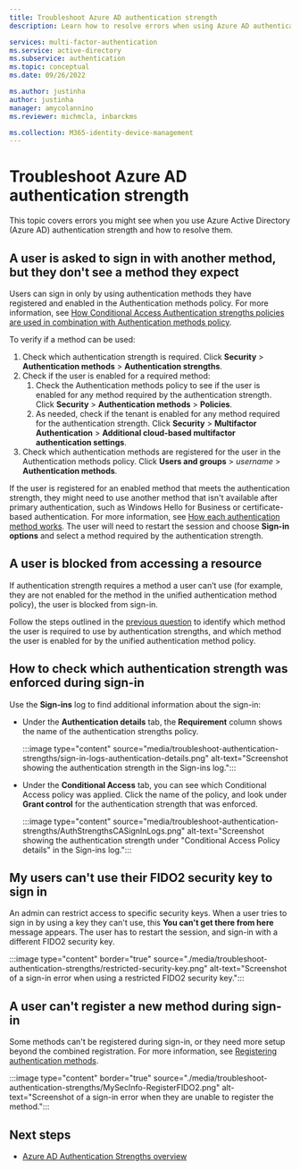 ```yaml
---
title: Troubleshoot Azure AD authentication strength
description: Learn how to resolve errors when using Azure AD authentication strength.

services: multi-factor-authentication
ms.service: active-directory
ms.subservice: authentication
ms.topic: conceptual
ms.date: 09/26/2022

ms.author: justinha
author: justinha
manager: amycolannino
ms.reviewer: michmcla, inbarckms

ms.collection: M365-identity-device-management
---
```

# Troubleshoot Azure AD authentication strength

This topic covers errors you might see when you use Azure Active Directory (Azure AD) authentication strength and how to resolve them.  

## A user is asked to sign in with another method, but they don't see a method they expect

<!---What could be a good example?--->

Users can sign in only by using authentication methods they have registered and enabled in the Authentication methods policy. For more information, see [How Conditional Access Authentication strengths policies are used in combination with Authentication methods policy](concept-authentication-strengths.md#how-conditional-access-authentication-strengths-policies-are-used-in-combination-with-authentication-methods-policy).

To verify if a method can be used:

1. Check which authentication strength is required. Click **Security** > **Authentication methods** > **Authentication strengths**. 
1. Check if the user is enabled for a required method:
   1. Check the Authentication methods policy to see if the user is enabled for any method required by the authentication strength. Click **Security** > **Authentication methods** > **Policies**.
   1. As needed, check if the tenant is enabled for any method required for the authentication strength. Click **Security** > **Multifactor Authentication** > **Additional cloud-based multifactor authentication settings**. 
1. Check which authentication methods are registered for the user in the Authentication methods policy. Click **Users and groups** > _username_ > **Authentication methods**. 

If the user is registered for an enabled method that meets the authentication strength, they might need to use another method that isn't available after primary authentication, such as Windows Hello for Business or certificate-based authentication. For more information, see [How each authentication method works](concept-authentication-methods.md#how-each-authentication-method-works). The user will need to restart the session and choose **Sign-in options** and select a method required by the authentication strength.

## A user is blocked from accessing a resource

If authentication strength requires a method a user can’t use (for example, they are not enabled for the method in the unified authentication method policy), the user is blocked from sign-in.

Follow the steps outlined in the [previous question](/troubleshoot-authentication-strengths.md#a-user-is-prompted-to-use-a-different-authentication-method-but-they-dont-see-how-to-register-that-method) to identify which method the user is required to use by authentication strengths, and which method the user is enabled for by the unified authentication method policy. 

## How to check which authentication strength was enforced during sign-in
Use the **Sign-ins** log to find additional information about the sign-in: 

- Under the **Authentication details** tab, the **Requirement** column shows the name of the authentication strengths policy.

  :::image type="content" source="media/troubleshoot-authentication-strengths/sign-in-logs-authentication-details.png" alt-text="Screenshot showing the authentication strength in the Sign-ins log.":::

- Under the **Conditional Access** tab, you can see which Conditional Access policy was applied. Click the name of the policy, and look under **Grant control** for the authentication strength that was enforced. 

  :::image type="content" source="media/troubleshoot-authentication-strengths/AuthStrengthsCASignInLogs.png" alt-text="Screenshot showing the authentication strength under "Conditional Access Policy details" in the Sign-ins log.":::

## My users can't use their FIDO2 security key to sign in
An admin can restrict access to specific security keys. When a user tries to sign in by using a key they can't use, this **You can't get there from here** message appears. The user has to restart the session, and sign-in with a different FIDO2 security key.

:::image type="content" border="true" source="./media/troubleshoot-authentication-strengths/restricted-security-key.png" alt-text="Screenshot of a sign-in error when using a restricted FIDO2 security key.":::

## A user can't register a new method during sign-in 

Some methods can't be registered during sign-in, or they need more setup beyond the combined registration. For more information, see [Registering authentication methods](concept-authentication-strengths.md#registering-authentication-methods).
 
:::image type="content" border="true" source="./media/troubleshoot-authentication-strengths/MySecInfo-RegisterFIDO2.png" alt-text="Screenshot of a sign-in error when they are unable to register the method."::: 

## Next steps

- [Azure AD Authentication Strengths overview](concept-authentication-strengths.md)
